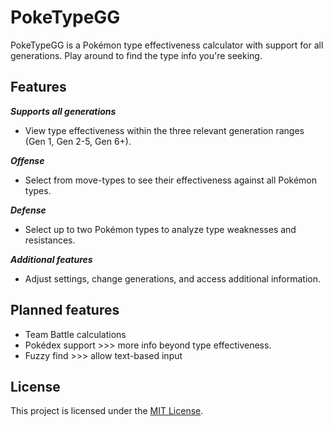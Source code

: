 # PokeTypeGG

PokeTypeGG is a Pokémon type effectiveness calculator with support for all generations. Play around to find the type info you're seeking.

## Features
***Supports all generations***
- View type effectiveness within the three relevant generation ranges (Gen 1, Gen 2-5, Gen 6+).

***Offense***
- Select from move-types to see their effectiveness against all Pokémon types.

***Defense***
- Select up to two Pokémon types to analyze type weaknesses and resistances.

***Additional features***
- Adjust settings, change generations, and access additional information.

## Planned features
- Team Battle calculations
- Pokédex support >>> more info beyond type effectiveness.
- Fuzzy find >>> allow text-based input

## License
This project is licensed under the [MIT License](LICENSE).